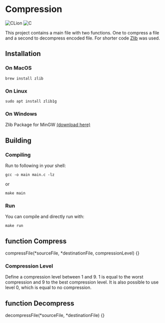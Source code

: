 # Compression

![CLion](https://img.shields.io/badge/CLion-black?style=for-the-badge&logo=clion&logoColor=white)
![C](https://img.shields.io/badge/c-%2300599C.svg?style=for-the-badge&logo=c&logoColor=white)

This project contains a main file with two functions.
One to compress a file and a second to decompress encoded file.
For shorter code [Zlib](https://www.zlib.net) was used.

## Installation

### On MacOS
```shell
brew install zlib
```

### On Linux
```shell
sudo apt install zlib1g
```

### On Windows
Zlib Package for MinGW [(download here)](http://gnuwin32.sourceforge.net/packages/zlib.htm)

## Building
### Compiling
Run to following in your shell:
```shell
gcc -o main main.c -lz
```
or
```shell
make main
```

### Run
You can compile and directly run with:
```shell
make run
```

## function Compress

compressFile(*sourceFile, *destinationFile, compressionLevel) {}

### Compression Level

Define a compression level between 1 and 9.
1 is equal to the worst compression and 9 to the best compression level.
It is also possible to use level 0, which is equal to no compression.

## function Decompress

decompressFile(*sourceFile, *destinationFile) {}
